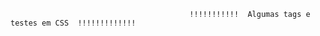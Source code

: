                                             !!!!!!!!!!!  Algumas tags e testes em CSS  !!!!!!!!!!!!!
